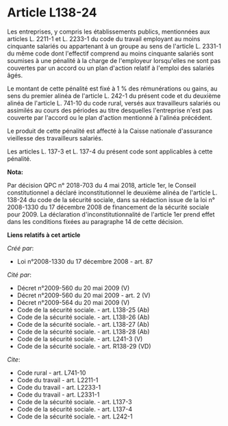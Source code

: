 # Article L138-24

Les entreprises, y compris les établissements publics, mentionnées aux articles L. 2211-1 et L. 2233-1 du code du travail
employant au moins cinquante salariés ou appartenant à un groupe au sens de l'article L. 2331-1 du même code dont l'effectif
comprend au moins cinquante salariés sont soumises à une pénalité à la charge de l'employeur lorsqu'elles ne sont pas
couvertes par un accord ou un plan d'action relatif à l'emploi des salariés âgés. 

Le montant de cette pénalité est fixé à 1 % des rémunérations ou gains, au sens du premier alinéa de l'article L. 242-1 du
présent code et du deuxième alinéa de l'article L. 741-10 du code rural, versés aux travailleurs salariés ou assimilés au
cours des périodes au titre desquelles l'entreprise n'est pas couverte par l'accord ou le plan d'action mentionné à l'alinéa
précédent. 

Le produit de cette pénalité est affecté à la Caisse nationale d'assurance vieillesse des travailleurs salariés. 

Les articles L. 137-3 et L. 137-4 du présent code sont applicables à cette pénalité.

**Nota:**

Par décision QPC n° 2018-703 du 4 mai 2018, article 1er, le Conseil constitutionnel a déclaré inconstitutionnel le deuxième
alinéa de l'article L. 138-24 du code de la sécurité sociale, dans sa rédaction issue de la loi n° 2008-1330 du 17 décembre
2008 de financement de la sécurité sociale pour 2009. La déclaration d'inconstitutionnalité de l'article 1er prend effet dans
les conditions fixées au paragraphe 14 de cette décision.

**Liens relatifs à cet article**

_Créé par_:

  - Loi n°2008-1330 du 17 décembre 2008 - art. 87

_Cité par_:

  - Décret n°2009-560 du 20 mai 2009 (V)
  - Décret n°2009-560 du 20 mai 2009 - art. 2 (V)
  - Décret n°2009-564 du 20 mai 2009 (V)
  - Code de la sécurité sociale. - art. L138-25 (Ab)
  - Code de la sécurité sociale. - art. L138-26 (Ab)
  - Code de la sécurité sociale. - art. L138-27 (Ab)
  - Code de la sécurité sociale. - art. L138-28 (Ab)
  - Code de la sécurité sociale. - art. L241-3 (V)
  - Code de la sécurité sociale. - art. R138-29 (VD)

_Cite_:

  - Code rural - art. L741-10
  - Code du travail - art. L2211-1
  - Code du travail - art. L2233-1
  - Code du travail - art. L2331-1
  - Code de la sécurité sociale. - art. L137-3
  - Code de la sécurité sociale. - art. L137-4
  - Code de la sécurité sociale. - art. L242-1
